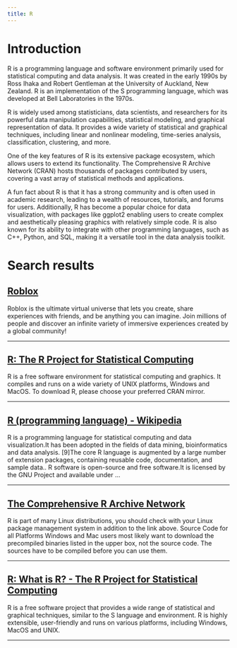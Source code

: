 ```yaml
---
title: R
---
```


# Introduction
R is a programming language and software environment primarily used for statistical computing and data analysis. It was created in the early 1990s by Ross Ihaka and Robert Gentleman at the University of Auckland, New Zealand. R is an implementation of the S programming language, which was developed at Bell Laboratories in the 1970s. 

R is widely used among statisticians, data scientists, and researchers for its powerful data manipulation capabilities, statistical modeling, and graphical representation of data. It provides a wide variety of statistical and graphical techniques, including linear and nonlinear modeling, time-series analysis, classification, clustering, and more.

One of the key features of R is its extensive package ecosystem, which allows users to extend its functionality. The Comprehensive R Archive Network (CRAN) hosts thousands of packages contributed by users, covering a vast array of statistical methods and applications.

A fun fact about R is that it has a strong community and is often used in academic research, leading to a wealth of resources, tutorials, and forums for users. Additionally, R has become a popular choice for data visualization, with packages like ggplot2 enabling users to create complex and aesthetically pleasing graphics with relatively simple code. R is also known for its ability to integrate with other programming languages, such as C++, Python, and SQL, making it a versatile tool in the data analysis toolkit.

# Search results


## [Roblox](https://www.roblox.com/)

Roblox is the ultimate virtual universe that lets you create, share experiences with friends, and be anything you can imagine. Join millions of people and discover an infinite variety of immersive experiences created by a global community!

---

## [R: The R Project for Statistical Computing](https://www.r-project.org/)

R is a free software environment for statistical computing and graphics. It compiles and runs on a wide variety of UNIX platforms, Windows and MacOS. To download R, please choose your preferred CRAN mirror.

---

## [R (programming language) - Wikipedia](https://en.wikipedia.org/wiki/R_(programming_language))

R is a programming language for statistical computing and data visualization.It has been adopted in the fields of data mining, bioinformatics and data analysis. [9]The core R language is augmented by a large number of extension packages, containing reusable code, documentation, and sample data.. R software is open-source and free software.It is licensed by the GNU Project and available under ...

---

## [The Comprehensive R Archive Network](https://cran.r-project.org/)

R is part of many Linux distributions, you should check with your Linux package management system in addition to the link above. Source Code for all Platforms Windows and Mac users most likely want to download the precompiled binaries listed in the upper box, not the source code. The sources have to be compiled before you can use them.

---

## [R: What is R? - The R Project for Statistical Computing](https://www.r-project.org/about.html)

R is a free software project that provides a wide range of statistical and graphical techniques, similar to the S language and environment. R is highly extensible, user-friendly and runs on various platforms, including Windows, MacOS and UNIX.

---

